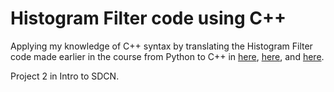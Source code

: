 # Histogram Filter code using C++

Applying my knowledge of C++ syntax by translating the Histogram Filter code made earlier in the course from 
Python to C++ in [here](https://github.com/Arina-W/Histogram-Filter/blob/master/helpers.cpp), [here](https://github.com/Arina-W/Histogram-Filter/blob/master/localizer.cpp), and [here](https://github.com/Arina-W/Histogram-Filter/blob/master/simulate.cpp).

Project 2 in Intro to SDCN.

